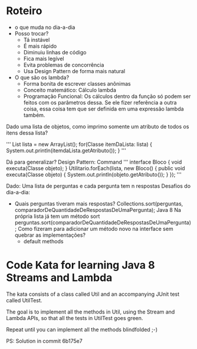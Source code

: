 Roteiro
============
- o que muda no dia-a-dia
- Posso trocar?
  - Tá instável
  - É mais rápido
  - Diminuiu linhas de código
  - Fica mais legível
  - Evita problemas de concorrência
  - Usa Design Pattern de forma mais natural
- O que são os lambda?
  - Forma bonita de escrever classes anônimas
  - Conceito matemático: Cálculo lambda
  - Programação Funcional: Os cálculos dentro da função só podem ser feitos com os parâmetros dessa. Se ele fizer referência a outra coisa, essa coisa tem que ser definida em uma expressão lambda também.

Dado uma lista de objetos, como imprimo somente um atributo de todos os itens dessa lista?

'''
List<Classe> lista = new ArrayList<Classe>();
for(Classe itemDaLista: lista) {
    System.out.println(itemdaLista.getAtributo());
}
'''

Dá para generalizar?
Design Pattern: Command
'''
interface Bloco {
    void executa(Classe objeto);
}
Utilitario.forEach(lista, new Bloco() {
    public void executa(Classe objeto) {
        System.out.println(objeto.getAtributo());
    }
});
'''

Dado: Uma lista de perguntas e cada pergunta tem n respostas
Desafios do dia-a-dia:
- Quais perguntas tiveram mais respostas?
  Collections.sort(perguntas, comparadorDeQuantidadeDeRespostasDeUmaPergunta);
  Java 8
  Na própria lista já tem um método sort
  perguntas.sort(comparadorDeQuantidadeDeRespostasDeUmaPergunta);
  Como fizeram para adicionar um método novo na interface sem quebrar as implementações?
  - default methods

Code Kata for learning Java 8 Streams and Lambda
=============

The kata consists of a class called Util and an accompanying JUnit test called UtilTest.

The goal is to implement all the methods in Util, using the Stream and Lambda APIs, so that all the tests in UtilTest goes green.

Repeat until you can implement all the methods blindfolded ;-)

PS: Solution in commit 6b175e7
